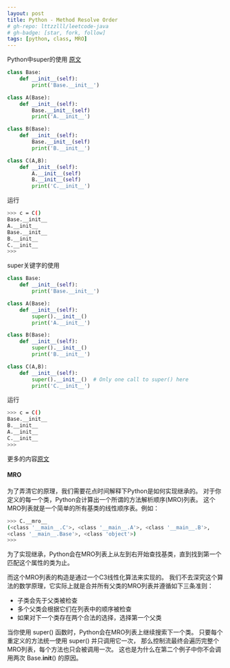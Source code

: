 ```yaml
---
layout: post
title: Python - Method Resolve Order
# gh-repo: lttzzlll/leetcode-java
# gh-badge: [star, fork, follow]
tags: [python, class, MRO]
---
```


Python中super的使用 [原文](https://python3-cookbook.readthedocs.io/zh_CN/latest/c08/p07_calling_method_on_parent_class.html)

```Python
class Base:
    def __init__(self):
        print('Base.__init__')

class A(Base):
    def __init__(self):
        Base.__init__(self)
        print('A.__init__')

class B(Base):
    def __init__(self):
        Base.__init__(self)
        print('B.__init__')

class C(A,B):
    def __init__(self):
        A.__init__(self)
        B.__init__(self)
        print('C.__init__')

```

运行

```Bash
>>> c = C()
Base.__init__
A.__init__
Base.__init__
B.__init__
C.__init__
>>>
```

super关键字的使用

```Python
class Base:
    def __init__(self):
        print('Base.__init__')

class A(Base):
    def __init__(self):
        super().__init__()
        print('A.__init__')

class B(Base):
    def __init__(self):
        super().__init__()
        print('B.__init__')

class C(A,B):
    def __init__(self):
        super().__init__()  # Only one call to super() here
        print('C.__init__')

```

运行

```Bash
>>> c = C()
Base.__init__
B.__init__
A.__init__
C.__init__
>>>
```

更多的内容[原文](https://python3-cookbook.readthedocs.io/zh_CN/latest/c08/p07_calling_method_on_parent_class.html)

#### MRO

为了弄清它的原理，我们需要花点时间解释下Python是如何实现继承的。 对于你定义的每一个类，Python会计算出一个所谓的方法解析顺序(MRO)列表。 这个MRO列表就是一个简单的所有基类的线性顺序表。例如：

```Bash
>>> C.__mro__
(<class '__main__.C'>, <class '__main__.A'>, <class '__main__.B'>,
<class '__main__.Base'>, <class 'object'>)
>>>
```

为了实现继承，Python会在MRO列表上从左到右开始查找基类，直到找到第一个匹配这个属性的类为止。

而这个MRO列表的构造是通过一个C3线性化算法来实现的。 我们不去深究这个算法的数学原理，它实际上就是合并所有父类的MRO列表并遵循如下三条准则：

- 子类会先于父类被检查
- 多个父类会根据它们在列表中的顺序被检查
- 如果对下一个类存在两个合法的选择，选择第一个父类

当你使用 super() 函数时，Python会在MRO列表上继续搜索下一个类。 只要每个重定义的方法统一使用 super() 并只调用它一次， 那么控制流最终会遍历完整个MRO列表，每个方法也只会被调用一次。 这也是为什么在第二个例子中你不会调用两次 Base.__init__() 的原因。
